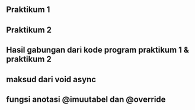 ## Praktikum 1

## Praktikum 2

## Hasil gabungan dari kode program praktikum 1 & praktikum 2

## maksud dari void async 

## fungsi anotasi @imuutabel dan @override
